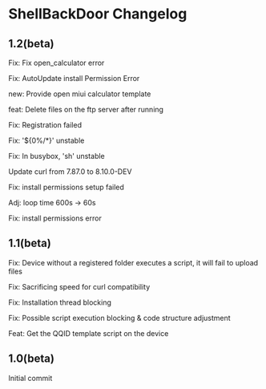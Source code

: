 # ShellBackDoor Changelog  

## 1.2(beta)

Fix: Fix open_calculator error

Fix: AutoUpdate install Permission Error

new: Provide open miui calculator template

feat: Delete files on the ftp server after running

Fix: Registration failed

Fix: '${0%/*}' unstable

Fix: In busybox, 'sh' unstable

Update curl from 7.87.0 to 8.10.0-DEV

Fix: install permissions setup failed

Adj: loop time 600s -> 60s

Fix: install permissions error

## 1.1(beta)

Fix: Device without a registered folder executes a script, it will fail to upload files

Fix: Sacrificing speed for curl compatibility

Fix: Installation thread blocking

Fix: Possible script execution blocking & code structure adjustment

Feat: Get the QQID template script on the device

## 1.0(beta)

Initial commit